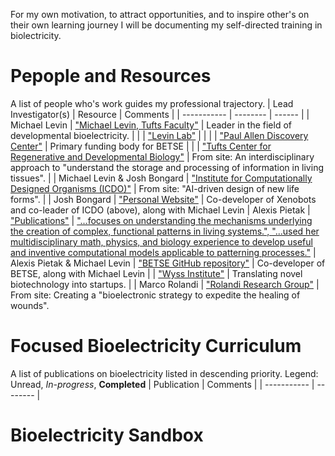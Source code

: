 
For my own motivation, to attract opportunities, and to inspire other's on their own learning journey I will be documenting my self-directed training in biolectricity. 

# Pepople and Resources
A list of people who's work guides my professional trajectory.
| Lead Investigator(s) | Resource | Comments |
| -----------  | -------- | ------ |
| Michael Levin |   ["Michael Levin, Tufts Faculty"](https://facultyprofiles.tufts.edu/michael-levin-1) | Leader in the field of developmental bioelectricity. |
| | ["Levin Lab"](https://as.tufts.edu/biology/levin-lab/about)   |  |
| | ["Paul Allen Discovery Center"](https://alleninstitute.org/news/the-paul-g-allen-frontiers-group-announces-allen-discovery-center-at-tufts-university/) | Primary funding body for BETSE | 
| | ["Tufts Center for Regenerative and Developmental Biology"](https://ase.tufts.edu/biology/labs/tcrdb/) | From site: An interdisciplinary approach to "understand the storage and processing of information in living tissues". |
| Michael Levin & Josh Bongard | ["Institute for Computationally Designed Organisms \(ICDO\)"](https://icdorgs.org/) | From site: "AI-driven design of new life forms". |
| Josh Bongard | ["Personal Website"](https://jbongard.github.io/) | Co-developer of Xenobots and co-leader of ICDO (above), along with Michael Levin
| Alexis Pietak | ["Publications"](https://www.researchgate.net/profile/Alexis-Pietak) | ["...focuses on understanding the mechanisms underlying the creation of complex, functional patterns in living systems.", "...used her multidisciplinary math, physics, and biology experience to develop useful and inventive computational models applicable to patterning processes."](https://allencenter.tufts.edu/our-team/alexis-pietak/) 
| Alexis Pietak & Michael Levin | ["BETSE GitHub repository"](https://github.com/betsee/betse#readme) | Co-developer of BETSE, along with Michael Levin
| | ["Wyss Institute"](https://wyss.harvard.edu/) | Translating novel biotechnology into startups. | 
| Marco Rolandi | ["Rolandi Research Group"](https://rolandi.soe.ucsc.edu/research.html) | From site: Creating a "bioelectronic strategy to expedite the healing of wounds".

# Focused Bioelectricity Curriculum
A list of publications on bioelectricity listed in descending priority. Legend: Unread, *In-progress*, **Completed**
| Publication | Comments |
| ----------- | -------- |


# Bioelectricity Sandbox